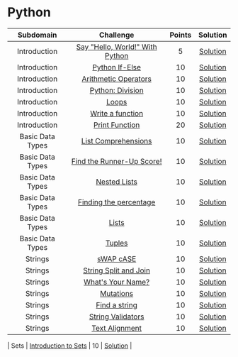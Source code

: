 # Python

|          Subdomain          |                                                         Challenge                                                        | Points |                                                                                         Solution                                                                                        |
|:---------------------------:|:------------------------------------------------------------------------------------------------------------------------:|:------:|:---------------------------------------------------------------------------------------------------------------------------------------------------------------------------------------:|
|         Introduction        | [Say "Hello, World!" With Python](https://www.hackerrank.com/challenges/py-hello-world/problem)                          |    5   | [Solution](https://github.com/doganaktarr/My-HackerRank-Solutions/blob/master/Python/Introduction/Say%20Hello%20World.py)                                                               |
|         Introduction        | [Python If-Else](https://www.hackerrank.com/challenges/py-if-else/problem)                                               |   10   | [Solution](https://github.com/doganaktarr/My-HackerRank-Solutions/blob/master/Python/Introduction/Python%20If-Else.py)                                                                  |
|         Introduction        | [Arithmetic Operators](https://www.hackerrank.com/challenges/python-arithmetic-operators/problem)                        |   10   | [Solution](https://github.com/doganaktarr/My-HackerRank-Solutions/blob/master/Python/Introduction/Arithmetic%20Operators.py)                                                            |
|         Introduction        | [Python: Division](https://www.hackerrank.com/challenges/python-division/problem)                                        |   10   | [Solution](https://github.com/doganaktarr/My-HackerRank-Solutions/blob/master/Python/Introduction/Python%20Division.py)                                                                 |
|         Introduction        | [Loops](https://www.hackerrank.com/challenges/python-loops/problem)                                                      |   10   | [Solution](https://github.com/doganaktarr/My-HackerRank-Solutions/blob/master/Python/Introduction/Loops.py)                                                                             |
|         Introduction        | [Write a function](https://www.hackerrank.com/challenges/write-a-function/problem)                                       |   10   | [Solution](https://github.com/doganaktarr/My-HackerRank-Solutions/blob/master/Python/Introduction/Write%20a%20function.py)                                                              |
|         Introduction        | [Print Function](https://www.hackerrank.com/challenges/python-print/problem)                                             |   20   | [Solution](https://github.com/doganaktarr/My-HackerRank-Solutions/blob/master/Python/Introduction/Print%20Function.py)                                                                  |
|       Basic Data Types      | [List Comprehensions](https://www.hackerrank.com/challenges/list-comprehensions/problem)                                 |   10   | [Solution](https://github.com/doganaktarr/My-HackerRank-Solutions/blob/master/Python/Basic%20Data%20Types/List%20Comprehensions.py)                                                     |
|       Basic Data Types      | [Find the Runner-Up Score!](https://www.hackerrank.com/challenges/find-second-maximum-number-in-a-list/problem)          |   10   | [Solution](https://github.com/doganaktarr/My-HackerRank-Solutions/blob/master/Python/Basic%20Data%20Types/Find%20the%20Runner-Up%20Score!.py)                                           |
|       Basic Data Types      | [Nested Lists](https://www.hackerrank.com/challenges/nested-list/problem)                                                |   10   | [Solution](https://github.com/doganaktarr/My-HackerRank-Solutions/blob/master/Python/Basic%20Data%20Types/Nested%20Lists.py)                                                            |
|       Basic Data Types      | [Finding the percentage](https://www.hackerrank.com/challenges/finding-the-percentage/problem)                           |   10   | [Solution](https://github.com/doganaktarr/My-HackerRank-Solutions/blob/master/Python/Basic%20Data%20Types/Finding%20the%20percentage.py)                                                |
|       Basic Data Types      | [Lists](https://www.hackerrank.com/challenges/python-lists/problem)                                                      |   10   | [Solution](https://github.com/doganaktarr/My-HackerRank-Solutions/blob/master/Python/Basic%20Data%20Types/Lists.py)                                                                     |
|       Basic Data Types      | [Tuples](https://www.hackerrank.com/challenges/python-tuples/problem)                                                    |   10   | [Solution](https://github.com/doganaktarr/My-HackerRank-Solutions/blob/master/Python/Basic%20Data%20Types/Tuples.py)                                                                    |
|         Strings             | [sWAP cASE](https://www.hackerrank.com/challenges/swap-case/problem)                                                     |   10   | [Solution](https://github.com/doganaktarr/My-HackerRank-Solutions/blob/master/Python/Strings/sWAP%20cASE.py)                                                                            |
|         Strings             | [String Split and Join](https://www.hackerrank.com/challenges/python-string-split-and-join/problem)                      |   10   | [Solution](https://github.com/doganaktarr/My-HackerRank-Solutions/blob/master/Python/Strings/String%20Split%20and%20Join.py)                                                            |
|         Strings             | [What's Your Name?](https://www.hackerrank.com/challenges/whats-your-name/problem?h_r=next-challenge&h_v=zen)            |   10   | [Solution](https://github.com/doganaktarr/My-HackerRank-Solutions/blob/master/Python/Strings/what_is_your_name.py)                                                                      |
|         Strings             | [Mutations](https://www.hackerrank.com/challenges/python-mutations/problem)                                              |   10   | [Solution](https://github.com/doganaktarr/My-HackerRank-Solutions/blob/master/Python/Strings/Mutations.py)                                                                              |
|         Strings             | [Find a string](https://www.hackerrank.com/challenges/find-a-string/problem)                                             |   10   | [Solution](https://github.com/doganaktarr/My-HackerRank-Solutions/blob/master/Python/Strings/Find%20a%20string.py)                                                                      |
|         Strings             | [String Validators](https://www.hackerrank.com/challenges/string-validators/problem)                                     |   10   | [Solution](https://github.com/doganaktarr/My-HackerRank-Solutions/blob/master/Python/Strings/string_validators.py)                                                                      |
|         Strings             | [Text Alignment](https://www.hackerrank.com/challenges/text-alignment/problem)                                           |   10   | [Solution](https://github.com/doganaktarr/My-HackerRank-Solutions/blob/master/Python/Strings/text_alignment.py)                                                                         |






|         Sets                | [Introduction to Sets](https://www.hackerrank.com/challenges/py-introduction-to-sets/problem)                            |   10   | [Solution](https://github.com/doganaktarr/My-HackerRank-Solutions/blob/master/Python/Sets/Introduction%20to%20Sets.py)                                                                  |

